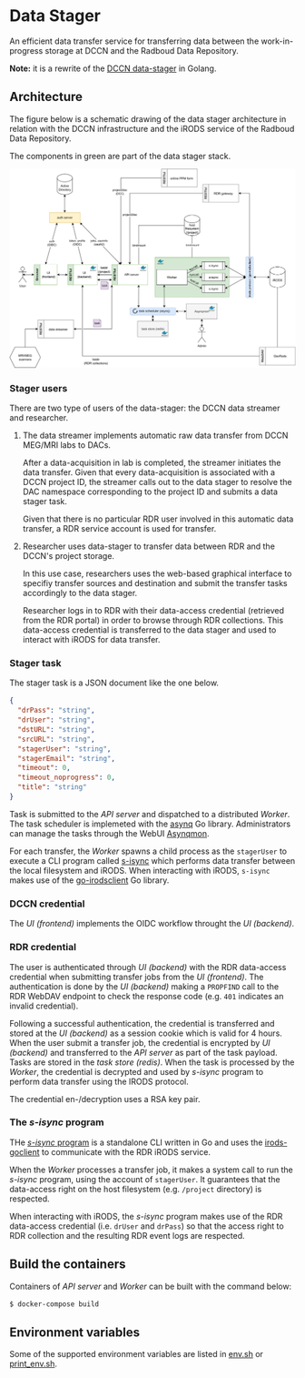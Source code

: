 # Data Stager

An efficient data transfer service for transferring data between the work-in-progress storage at DCCN and the Radboud Data Repository.

__Note:__ it is a rewrite of the [DCCN data-stager](https://github.com/Donders-Institute/data-stager) in Golang.

## Architecture

The figure below is a schematic drawing of the data stager architecture in relation with the DCCN infrastructure and the iRODS service of the Radboud Data Repository.

The components in green are part of the data stager stack.

![architecture](architecture.svg "architecture")

### Stager users

There are two type of users of the data-stager: the DCCN data streamer and researcher.

1. The data streamer implements automatic raw data transfer from DCCN MEG/MRI labs to DACs.

   After a data-acquisition in lab is completed, the streamer initiates the data transfer.  Given that every data-acquisition is associated with a DCCN project ID, the streamer calls out to the data stager to resolve the DAC namespace corresponding to the project ID and submits a data stager task.

   Given that there is no particular RDR user involved in this automatic data transfer, a RDR service account is used for transfer.

2. Researcher uses data-stager to transfer data between RDR and the DCCN's project storage.

   In this use case, researchers uses the web-based graphical interface to specifiy transfer sources and destination and submit the transfer tasks accordingly to the data stager.

   Researcher logs in to RDR with their data-access credential (retrieved from the RDR portal) in order to browse through RDR collections.  This data-access credential is transferred to the data stager and used to interact with iRODS for data transfer.


### Stager task

The stager task is a JSON document like the one below.

```json
{
  "drPass": "string",
  "drUser": "string",
  "dstURL": "string",
  "srcURL": "string",
  "stagerUser": "string",
  "stagerEmail": "string",
  "timeout": 0,
  "timeout_noprogress": 0,
  "title": "string"
}
```

Task is submitted to the _API server_ and dispatched to a distributed _Worker_.  The task scheduler is implemeted with the [asynq](https://github.com/hibiken/asynq) Go library.  Administrators can manage the tasks through the WebUI [Asynqmon](https://github.com/hibiken/asynqmon).

For each transfer, the _Worker_ spawns a child process as the `stagerUser` to execute a CLI program called [s-isync](internal/s-isync) which performs data transfer between the local filesystem and iRODS.  When interacting with iRODS, `s-isync` makes use of the [go-irodsclient](https://github.com/cyverse/go-irodsclient) Go library.

### DCCN credential

The _UI (frontend)_ implements the OIDC workflow throught the _UI (backend)_.

### RDR credential

The user is authenticated through _UI (backend)_ with the RDR data-access credential when submitting transfer jobs from the _UI (frontend)_.  The authentication is done by the _UI (backend)_ making a `PROPFIND` call to the RDR WebDAV endpoint to check the response code (e.g. `401` indicates an invalid credential).

Following a successful authentication, the credential is transferred and stored at the _UI (backend)_ as a session cookie which is valid for 4 hours.  When the user submit a transfer job, the credential is encrypted by _UI (backend)_ and transferred to the _API server_ as part of the task payload.  Tasks are stored in the _task store (redis)_.  When the task is processed by the _Worker_, the credential is decrypted and used by _s-isync_ program to perform data transfer using the IRODS protocol.

The credential en-/decryption uses a RSA key pair.

### The _s-isync_ program

THe [_s-isync_ program](internal/s-isync) is a standalone CLI written in Go and uses the [irods-goclient](https://github.com/cyverse/go-irodsclient) to communicate with the RDR iRODS service.

When the _Worker_ processes a transfer job, it makes a system call to run the _s-isync_ program, using the account of `stagerUser`.  It guarantees that the data-access right on the host filesystem (e.g. `/project` directory) is respected.

When interacting with iRODS, the _s-isync_ program makes use of the RDR data-access credential (i.e. `drUser` and `drPass`) so that the access right to RDR collection and the resulting RDR event logs are respected.

## Build the containers

Containers of _API server_ and _Worker_ can be built with the command below:

```bash
$ docker-compose build
```

## Environment variables

Some of the supported environment variables are listed in [env.sh](env.sh) or [print_env.sh](print_env.sh).
